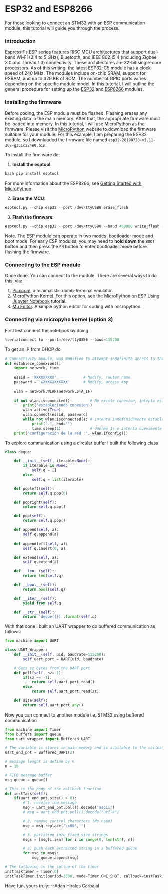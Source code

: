 # ESP32 and ESP8266

For those looking to connect an STM32 with an ESP communication module, this tutorial will guide you through the process.

### Introduction

[Espressif's](https://www.espressif.com/) ESP series features RISC MCU architectures that support dual-band Wi-Fi (2.4 to 5 GHz), Bluetooth, and IEEE 802.15.4 (including Zigbee 3.0 and Thread 1.3) connectivity. These architectures are 32-bit single-core processors. As of this writing, the latest ESP32-C5 module has a clock speed of 240 MHz. The modules include on-chip SRAM, support for PSRAM, and up to 320 KB of ROM. The number of GPIO ports varies depending on the specific module model. In this tutorial, I will outline the general procedure for setting up the [ESP32](http://docs.micropython.org/en/latest/esp32/quickref.html) and [ESP8266](http://docs.micropython.org/en/latest/esp8266/quickref.html) modules.

### Installing the firmware

Before coding, the ESP module must be flashed. Flashing erases any existing data in the main memory. After that, the appropriate firmware must be loaded into memory. In this tutorial, I will use MicroPython as the firmware. Please visit the [MicroPython](https://micropython.org/download/#esp8266) website to download the firmware suitable for your module. For this example, I am preparing the ESP32 module, so I downloaded the firmware file named ```esp32-20190720-v1.11-167-g331c224e0.bin```.

To install the firm ware do:
1. **Install the esptool**: 

```Python
bash pip install esptool
``` 

For more information about the ESP8266, see [Getting Started with MicroPython](https://docs.micropython.org/en/latest/esp8266/tutorial/intro.html#deploying-the-firmware).
 
2. **Erase the MCU**: 

```Python
esptool.py --chip esp32 --port /dev/ttyUSB0 erase_flash
```

3. **Flash the firmware**: 

```Python 
esptool.py --chip esp32 --port /dev/ttyUSB0 --baud 460800 write_flash -z 0x1000 esp32-20190720-v1.11-167-g331c224e0.bin
``` 

Note. The ESP module can operate in two modes: bootloader mode and boot mode. For early ESP modules, you may need to **hold down** the `BOOT` button and then press the `EN` button to enter bootloader mode before flashing the firmware. 
 
### Connecting to the ESP module

Once done. You can connect to the module. There are several ways to do this, via:
1. [Picocom](https://linux.die.net/man/8/picocom), a minimalistic dumb-terminal emulator.
2. [MicroPython Kernel](https://github.com/goatchurchprime/jupyter_micropython_kernel/). For this option, see the [MicroPython on ESP Using Jupyter Notebook](https://towardsdatascience.com/micropython-on-esp-using-jupyter-6f366ff5ed9) tutorial.
3. [Mu Editor](https://codewith.mu/). A simple python editor for coding with micropython.  

### Connecting via micropyho kernel (option 3)

First lest connect the notebook by doing 

```Python
%serialconnect to --port=/dev/ttyUSB0 --baud=115200
```

To get an IP from DHCP do

```Python
# Connectivity module, was modified to attempt indefinite access to the internet
def establece_conexion():
    import network, time
    
    essid = 'XXXXXXXXX'            # Modify, router name
    password = 'XXXXXXXXXXXX'      # Modify, access key
    
    wlan = network.WLAN(network.STA_IF)
    
    if not wlan.isconnected():        # No existe conexion, intenta establecerla
        print('estableciendo conexion')
        wlan.active(True)
        wlan.connect(essid, password)
        while not wlan.isconnected(): # intenta indefinidamente establecer conexion
            print(".", end="")
            time.sleep(1)             # duerme 1s e intenta nuevamente
    print('configuracion de la red :', wlan.ifconfig())
```

To explore communication using a circular buffer I built the following class

```Python
class deque:

    def __init__(self, iterable=None):
        if iterable is None:
            self.q = []
        else:
            self.q = list(iterable)

    def popleft(self):
        return self.q.pop(0)

    def popright(self):
        return self.q.pop()

    def pop(self):
        return self.q.pop()

    def append(self, a):
        self.q.append(a)

    def appendleft(self, a):
        self.q.insert(0, a)

    def extend(self, a):
        self.q.extend(a)

    def __len__(self):
        return len(self.q)

    def __bool__(self):
        return bool(self.q)

    def __iter__(self):
        yield from self.q

    def __str__(self):
        return 'deque({})'.format(self.q)
```

With that done I built an UART wrapper to do buffered communication as follows:

```Python
from machine import UART

class UART_Wrapper:
    def __init__(self, uid, baudrate=115200):
        self.uart_port = UART(uid, baudrate)

    # Gets sz bytes from the UART port
    def poll(self, sz=-1):
        if(sz == -1):
            return self.uart_port.read()
        else: 
            return self.uart_port.read(sz)

    def size(self):
        return self.uart_port.any()
```

Now you can connect to another module i.e. STM32 using buffered communication


```Python
from machine import Timer
from buffers import queue
from uart_wrapper import Buffered_UART

# The variable is stores in main memory and is available to the callback
uart_end_pnt = Buffered_UART(2)

# message lenght is define by n
n = 10

# FIFO message buffer
msg_queue = queue()

# This is the body of the callback function
def instTask(self):
    if(uart_end_pnt.size() > 0): 
        # 1. receive the message
        msg = uart_end_pnt.poll().decode('ascii')
        # msg = uart_end_pnt.poll().decode("utf-8")

        # 2. remove control characters (No need)
        msg = msg.replace('\x00','')

        # 3. partition into fixed size strings
        msgs = [msg[i:i+n] for i in range(0, len(str), n)]

        # 3. push each extracted string in a buffered queue
        for msg in msgs:
            msg_queue.append(msg)

# The following is the settup of the timer
instTaskTimer = Timer(0)
instTaskTimer.init(period=3000, mode=Timer.ONE_SHOT, callback=instTask)
```


Have fun, yours truly: 
--Adan Hirales Carbajal